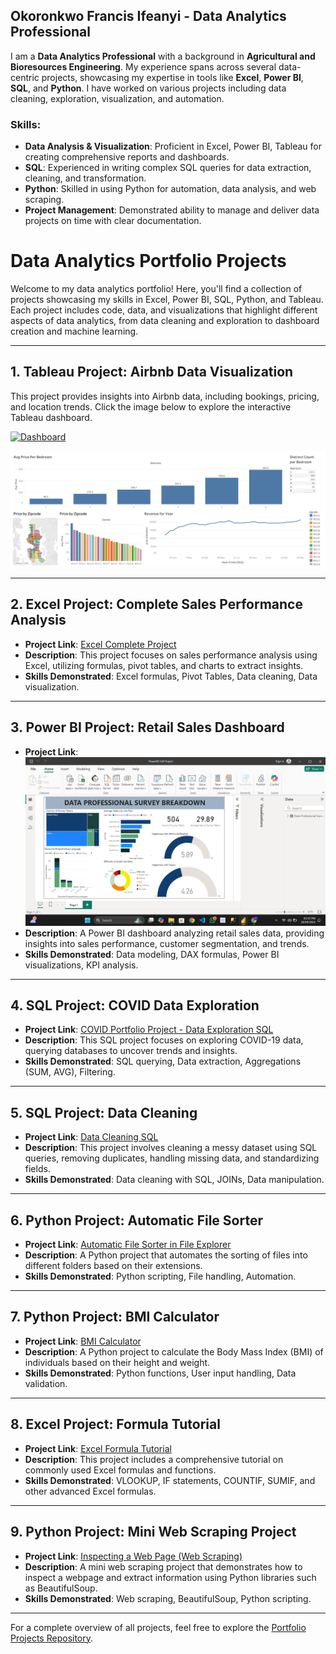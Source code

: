 ## Okoronkwo Francis Ifeanyi - Data Analytics Professional

I am a **Data Analytics Professional** with a background in **Agricultural and Bioresources Engineering**. My experience spans across several data-centric projects, showcasing my expertise in tools like **Excel**, **Power BI**, **SQL**, and **Python**. I have worked on various projects including data cleaning, exploration, visualization, and automation.

### Skills:
- **Data Analysis & Visualization**: Proficient in Excel, Power BI, Tableau for creating comprehensive reports and dashboards.
- **SQL**: Experienced in writing complex SQL queries for data extraction, cleaning, and transformation.
- **Python**: Skilled in using Python for automation, data analysis, and web scraping.
- **Project Management**: Demonstrated ability to manage and deliver data projects on time with clear documentation.



# Data Analytics Portfolio Projects

Welcome to my data analytics portfolio! Here, you'll find a collection of projects showcasing my skills in Excel, Power BI, SQL, Python, and Tableau. Each project includes code, data, and visualizations that highlight different aspects of data analytics, from data cleaning and exploration to dashboard creation and machine learning.

---

## 1. Tableau Project: Airbnb Data Visualization

This project provides insights into Airbnb data, including bookings, pricing, and location trends. Click the image below to explore the interactive Tableau dashboard.

[![Dashboard](upload/main/Dashboard1.png)](https://public.tableau.com/views/AirBNBTableuFullProjectFrancis/Dashboard1?:language=en-GB&:sid=&:redirect=auth&:display_count=n&:origin=viz_share_link)

![Tableau Image](tableu%20image.png)

---

## 2. Excel Project: Complete Sales Performance Analysis

- **Project Link**: [Excel Complete Project](https://github.com/Francisroyce/PortfolioProjects/blob/main/Excel%20Complete%20Project.xlsx)
- **Description**: This project focuses on sales performance analysis using Excel, utilizing formulas, pivot tables, and charts to extract insights.
- **Skills Demonstrated**: Excel formulas, Pivot Tables, Data cleaning, Data visualization.

---

## 3. Power BI Project: Retail Sales Dashboard

- **Project Link**: ![Power BI Image](PowerBI.png)
- **Description**: A Power BI dashboard analyzing retail sales data, providing insights into sales performance, customer segmentation, and trends.
- **Skills Demonstrated**: Data modeling, DAX formulas, Power BI visualizations, KPI analysis.

---

## 4. SQL Project: COVID Data Exploration

- **Project Link**: [COVID Portfolio Project - Data Exploration SQL](https://github.com/Francisroyce/PortfolioProjects/blob/main/COVID%20Portfolio%20Project%20-%20Data%20Exploration.sql)
- **Description**: This SQL project focuses on exploring COVID-19 data, querying databases to uncover trends and insights.
- **Skills Demonstrated**: SQL querying, Data extraction, Aggregations (SUM, AVG), Filtering.

---

## 5. SQL Project: Data Cleaning

- **Project Link**: [Data Cleaning SQL](https://github.com/Francisroyce/PortfolioProjects/blob/main/DATA%20CLEANING.sql)
- **Description**: This project involves cleaning a messy dataset using SQL queries, removing duplicates, handling missing data, and standardizing fields.
- **Skills Demonstrated**: Data cleaning with SQL, JOINs, Data manipulation.

---

## 6. Python Project: Automatic File Sorter

- **Project Link**: [Automatic File Sorter in File Explorer](https://github.com/Francisroyce/PortfolioProjects/blob/main/Automatic%20File%20Sorter%20in%20File%20Explorer.ipynb)
- **Description**: A Python project that automates the sorting of files into different folders based on their extensions.
- **Skills Demonstrated**: Python scripting, File handling, Automation.

---

## 7. Python Project: BMI Calculator

- **Project Link**: [BMI Calculator](https://github.com/Francisroyce/PortfolioProjects/blob/main/BMI%20CALCULATOR.ipynb)
- **Description**: A Python project to calculate the Body Mass Index (BMI) of individuals based on their height and weight.
- **Skills Demonstrated**: Python functions, User input handling, Data validation.

---

## 8. Excel Project: Formula Tutorial

- **Project Link**: [Excel Formula Tutorial](https://github.com/Francisroyce/PortfolioProjects/blob/main/EXCEL%20FORMULAR%20TUTORIAL.xlsx)
- **Description**: This project includes a comprehensive tutorial on commonly used Excel formulas and functions.
- **Skills Demonstrated**: VLOOKUP, IF statements, COUNTIF, SUMIF, and other advanced Excel formulas.

---

## 9. Python Project: Mini Web Scraping Project

- **Project Link**: [Inspecting a Web Page (Web Scraping)](https://github.com/Francisroyce/PortfolioProjects/blob/main/Inspecting%20a%20Web%20Page_scrapping.ipynb)
- **Description**: A mini web scraping project that demonstrates how to inspect a webpage and extract information using Python libraries such as BeautifulSoup.
- **Skills Demonstrated**: Web scraping, BeautifulSoup, Python scripting.

---

For a complete overview of all projects, feel free to explore the [Portfolio Projects Repository](https://github.com/Francisroyce/PortfolioProjects).

